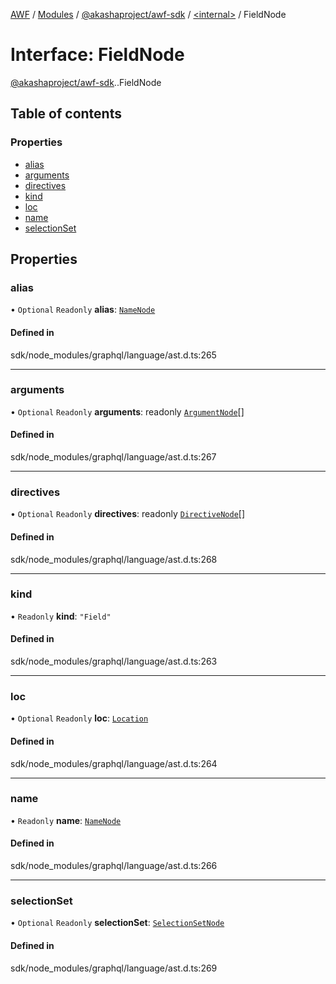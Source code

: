 [AWF](../README.md) / [Modules](../modules.md) / [@akashaproject/awf-sdk](../modules/akashaproject_awf_sdk.md) / [<internal\>](../modules/akashaproject_awf_sdk._internal_.md) / FieldNode

# Interface: FieldNode

[@akashaproject/awf-sdk](../modules/akashaproject_awf_sdk.md).[<internal>](../modules/akashaproject_awf_sdk._internal_.md).FieldNode

## Table of contents

### Properties

- [alias](akashaproject_awf_sdk._internal_.FieldNode.md#alias)
- [arguments](akashaproject_awf_sdk._internal_.FieldNode.md#arguments)
- [directives](akashaproject_awf_sdk._internal_.FieldNode.md#directives)
- [kind](akashaproject_awf_sdk._internal_.FieldNode.md#kind)
- [loc](akashaproject_awf_sdk._internal_.FieldNode.md#loc)
- [name](akashaproject_awf_sdk._internal_.FieldNode.md#name)
- [selectionSet](akashaproject_awf_sdk._internal_.FieldNode.md#selectionset)

## Properties

### alias

• `Optional` `Readonly` **alias**: [`NameNode`](akashaproject_awf_sdk._internal_.NameNode.md)

#### Defined in

sdk/node_modules/graphql/language/ast.d.ts:265

___

### arguments

• `Optional` `Readonly` **arguments**: readonly [`ArgumentNode`](akashaproject_awf_sdk._internal_.ArgumentNode.md)[]

#### Defined in

sdk/node_modules/graphql/language/ast.d.ts:267

___

### directives

• `Optional` `Readonly` **directives**: readonly [`DirectiveNode`](akashaproject_awf_sdk._internal_.DirectiveNode.md)[]

#### Defined in

sdk/node_modules/graphql/language/ast.d.ts:268

___

### kind

• `Readonly` **kind**: ``"Field"``

#### Defined in

sdk/node_modules/graphql/language/ast.d.ts:263

___

### loc

• `Optional` `Readonly` **loc**: [`Location`](../classes/akashaproject_awf_sdk._internal_.Location.md)

#### Defined in

sdk/node_modules/graphql/language/ast.d.ts:264

___

### name

• `Readonly` **name**: [`NameNode`](akashaproject_awf_sdk._internal_.NameNode.md)

#### Defined in

sdk/node_modules/graphql/language/ast.d.ts:266

___

### selectionSet

• `Optional` `Readonly` **selectionSet**: [`SelectionSetNode`](akashaproject_awf_sdk._internal_.SelectionSetNode.md)

#### Defined in

sdk/node_modules/graphql/language/ast.d.ts:269
